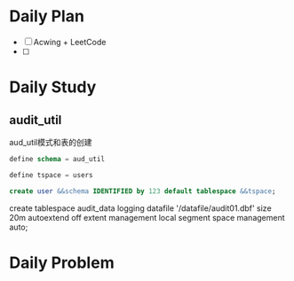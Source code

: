 # Daily Plan
- [ ] Acwing + LeetCode
- [ ] 
# Daily Study
## audit_util
aud_util模式和表的创建
```sql
define schema = aud_util

define tspace = users

create user &&schema IDENTIFIED by 123 default tablespace &&tspace;
```

create tablespace audit_data
 logging 
 datafile '/datafile/audit01.dbf' size 20m autoextend
 off extent management local segment space 
 management auto;
# Daily Problem

